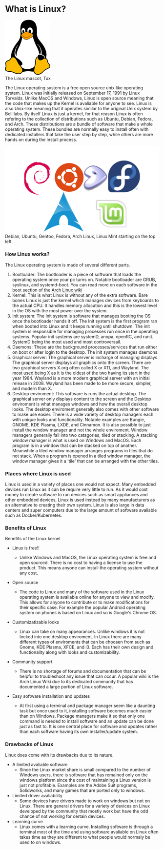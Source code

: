 # What is Linux?

![alt text](https://github.com/jnunez101/engineering-education/blob/master/Tux.png "The Linux mascot, Tux")  
The Linux mascot, Tux

The Linux operating system is a free open source unix like operating system. Linux was initially released on September 17, 1991 by Linux Torvalds. Unlike MacOS and Windows, Linux is open source meaning that the code that makes up the Kernel is avaliable for anyone to see. Linux is also Unix-like meaning that it operates similar to the original Unix system by Bell labs. By itself Linux is just a kernel, for that reason Linux is often refering to the collection of distributions such as Ubuntu, Debian, Fedora, and Arch. These distributions are a bundle of software that make a whole operating system. These bundles are normally easy to install often with dedicated installers that take the user step by step, while others are more hands on during the install process.   

![alt text](https://github.com/jnunez101/engineering-education/blob/master/linuxlogos.png "Linux distribution logos")
Debian, Ubuntu, Gentoo, Fedora, Arch Linux, Linux Mint starting on the top left

### How Linux works?

The Linux operating system is made of several different parts.
1. Bootloader: The bootloader is a piece of software that loads the operating system once your pc turns on. Notable bootloader are GRUB, syslinux, and systemd-boot. You can read more on each software in the boot section of the [Arch Linux wiki](https://wiki.archlinux.org/index.php/Arch_boot_process#Boot_loader) 
2. Kernel: This is what Linux is without any of the extra software. Bare bones Linux is just the kernel which manages devices from keyboards to the actual CPU. It handles memory allocation and this is the lowest level in the OS with the most power over the system.
3. Init system: The Init system is software that manages booting the OS once the bootloader hands it off. The Init system is the first program ran when booted into Linux and it keeps running until shutdown. The init system is responsible for managing processes run once in the operating systems. Popular init systems are systemD, anopa, openRC, and runit. SystemD being the most used and most controversail.
4. Daemons: These are the background processes/services that run either on boot or after login to the desktop. The init system manages daemons.
5. Graphical server: The graphical server is incharge of managing displays. The graphical server displays all graphics onto the screen. There are two graphical servers X.org often called X or X11, and Wayland. The most used being X as it is the oldest of the two having its start in the year 1984. Wayland is a more modern graphical server with an initial release in 2008. Wayland has been made to be more secure, simpler, and modern than X.
6. Desktop enviroment: This software is runs the actual desktop. The graphical server only displays content to the screen and the Desktop enviroment is what manages windows and how the overall desktop looks. The desktop enviroment generally also comes with other software to make use easier. There is a wide variety of desktop managers each with unique looks and functionality. Notable examples are Bungie, GNOME, KDE Plasma, LXDE, and Cinnamon. It is also possible to just install the window manager and not the whole enviroment. Window managers generally fall into two catagories, tiled or stacking. A stacking window manager is what is used on Windows and MacOS. Each program is in a window that can be stacked on top of another. Meanwhile a tiled window manager arranges programs in tiles that do not stack. When a program is opened in a tiled window manager, the window manager gives it a 'tile' that can be arranged with the other tiles.
### Places where Linux is used

Linux is used in a variety of places one would not expect. Many embedded devices run Linux as it can be require very little to run. As it would cost money to create software to run devices such as smart appliances and other embedded devices, Linux is used instead by many manufacturers as an alternative to creating their own system. Linux is also large in data centers and super computers due to the large amount of software avaliable such as Docker/Kubernetes. 

### Benefits of Linux

Benefits of the Linux kernel  
* Linux is free!!
    * Unlike Windows and MacOS, the Linux operating system is free and open sourced. There is no cost to having a license to use the product. This means anyone can install the operating system without any cost. 
* Open source
    * The code to Linux and many of the software used in the Linux operating system is avaliable online for anyone to view and modify. This allows for anyone to contribute or to make modifications for their specific case. For example the popular Android operating system on phones is based on Linux and so is Google's Chrome OS. 
* Customizatizable looks
    * Linux can take on many appearances. Unlike windows it is not locked into one desktop enviroment. In Linux there are many different types of enviroments that can be choosen from such as Gnome, KDE Plasma, XFCE, and i3. Each has their own design and functionality along with looks and customizability. 

* Community support
    * There is no shortage of forums and documentation that can be helpful to troubleshoot any issue that can occur. A popular wiki is the Arch Linux Wiki due to its dedicated community that has documented a large portion of Linux software.
* Easy software installation and updates
    * At first using a terminal and package manager seem like a daunting task but once used to it, installing software becomes much easier than on Windows. Package managers make it so that only one command is needed to install software and an update can be done just as fast to. It is one central place for software and updates rather than each software having its own installer/update system.

### Drawbacks of Linux

Linux does come with its drawbacks due to its nature.
* A limited avaliable software
    * Since the Linux market share is small compared to the number of Windows users, there is software that has remained only on the windows platform since the cost of maintaining a Linux version is just not profitable. Examples are the Adobe Suit programs, Solidworks, and many games that are ported only to windows. 
* Limited driver avaliability
    * Some devices have drivers made to work on windows but not on Linux. There are general drivers for a variety of devices on Linux developed by the community that mostly work but have the odd chance of not working for certain devices. 
* Learning curve
    * Linux comes with a learning curve. Installing software is through a terminal most of the time and using software avaliable on Linux often takes time as they are different to what people would normaly be used to on windows.





